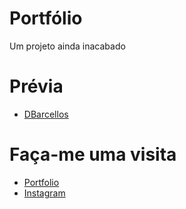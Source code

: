 # Portfólio

Um projeto ainda inacabado

# Prévia

  * [DBarcellos](http://github.io/dbarcelloss)

# Faça-me uma visita

  * [Portfolio](dbarcelloss.github.io/)
  * [Instagram](instagram.com/dbarcelloss)
